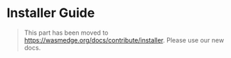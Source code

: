 # Installer Guide

> This part has been moved to <https://wasmedge.org/docs/contribute/installer>. Please use our new docs.
